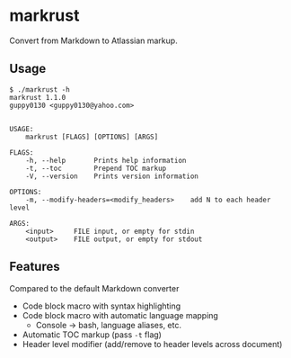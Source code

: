 # markrust

Convert from Markdown to Atlassian markup.

## Usage

```console
$ ./markrust -h
markrust 1.1.0
guppy0130 <guppy0130@yahoo.com>


USAGE:
    markrust [FLAGS] [OPTIONS] [ARGS]

FLAGS:
    -h, --help       Prints help information
    -t, --toc        Prepend TOC markup
    -V, --version    Prints version information

OPTIONS:
    -m, --modify-headers=<modify_headers>    add N to each header level

ARGS:
    <input>     FILE input, or empty for stdin
    <output>    FILE output, or empty for stdout
```

## Features

Compared to the default Markdown converter

* Code block macro with syntax highlighting
* Code block macro with automatic language mapping
  * Console -> bash, language aliases, etc.
* Automatic TOC markup (pass `-t` flag)
* Header level modifier (add/remove to header levels across document)
